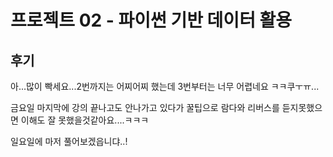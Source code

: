 # 프로젝트 02 - 파이썬 기반 데이터 활용

## 후기

 아...많이 빡세요...2번까지는 어찌어찌 했는데 3번부터는 너무 어렵네요 ㅋㅋ쿠ㅜㅠ...

금요일 마지막에 강의 끝나고도 안나가고 있다가 꿀팁으로 람다와 리버스를 듣지못했으면 이해도 잘 못했을것같아요....ㅋㅋㅋ

일요일에 마저 풀어보겠읍니댜..!

